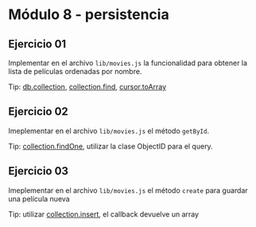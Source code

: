 # Módulo 8 - persistencia

## Ejercicio 01

Implementar en el archivo ```lib/movies.js``` la funcionalidad para obtener la lista de películas ordenadas por nombre. 

Tip: [db.collection](http://mongodb.github.com/node-mongodb-native/api-generated/db.html#collection), [collection.find](http://mongodb.github.com/node-mongodb-native/api-generated/collection.html#find), [cursor.toArray](http://mongodb.github.com/node-mongodb-native/api-generated/cursor.html#toarray)

## Ejercicio 02

Imeplementar en el archivo ```lib/movies.js``` el método ```getById```.

Tip: [collection.findOne](http://mongodb.github.com/node-mongodb-native/api-generated/collection.html#findOne), utilizar la clase ObjectID para el query.

## Ejercicio 03

Imeplementar en el archivo ```lib/movies.js``` el método ```create``` para guardar una película nueva

Tip: utilizar [collection.insert](http://mongodb.github.com/node-mongodb-native/api-generated/collection.html#insert), el callback devuelve un array